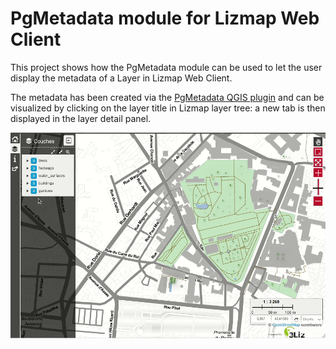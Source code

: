 # PgMetadata module for Lizmap Web Client

This project shows how the PgMetadata module can be used to let the user
display the metadata of a Layer in Lizmap Web Client.

The metadata has been created via the [PgMetadata QGIS plugin](https://docs.3liz.org/qgis-pgmetadata-plugin/) and
can be visualized by clicking on the layer title in Lizmap layer tree:
a new tab is then displayed in the layer detail panel.

![PgMetadata tab in Lizmap Web Client](media/PgMetadata_module_demo.gif)
